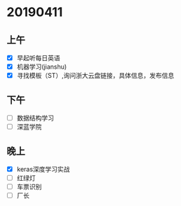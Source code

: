 # 20190411

## 上午

- [x] 早起听每日英语
- [x] 机器学习(jianshu)
- [x] 寻找模板（ST）,询问浙大云盘链接，具体信息，发布信息

## 下午

- [ ] 数据结构学习
- [ ] 深蓝学院
## 晚上

- [x] keras深度学习实战
- [ ] 红绿灯
- [ ] 车票识别
- [ ] 厂长